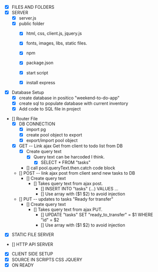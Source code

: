 
- [x] FILES AND FOLDERS
- [x] SERVER
    - [x] server.js
    - [x] public folder
        - [x] html, css, client.js, jquery.js
        - [x] fonts, images, libs, static files.
        - [x] npm
        - [x] package.json
        - [x] start script
        - [x] install express


- [x] Database Setup
   - [x] create database in positico "weekend-to-do-app"
   - [x] create sql to populate database with current inventory
   - [x] Add code to SQL file in project

- [] Router File
    - [x] DB CONNECTION
        - [x] import pg
        - [x] create pool object to export
        - [x] export/import pool object
    - [x] GET -- Link ajax Get from client to todo list from DB
        - [x] Create query text
            - [x] Query text can be harcoded I think.
                - [x] SELECT * FROM "tasks"
        - [] call pool.queryText.then.catch code block
    - [] POST -- link ajax post from client send new tasks to DB
        - [] Create query text
            - [] Takes query text from ajax post.
                - [] INSERT INTO "tasks" (...) VALUES ...
                - [] Use array with ($1 $2) to avoid injection
    - [] PUT -- updates to tasks "Ready for transfer" 
        - [] Create query text
            - [] Takes query text from ajax PUT.
                - [] UPDATE "tasks" SET "ready_to_transfer" = $1 WHERE "id" = $2
                - [] Use array with ($1 $2) to avoid injection


- [x] STATIC FILE SERVER
- [] HTTP API SERVER


- [x] CLIENT SIDE SETUP
- [x] SOURCE IN SCRIPTS CSS JQUERY
- [x] ON READY
